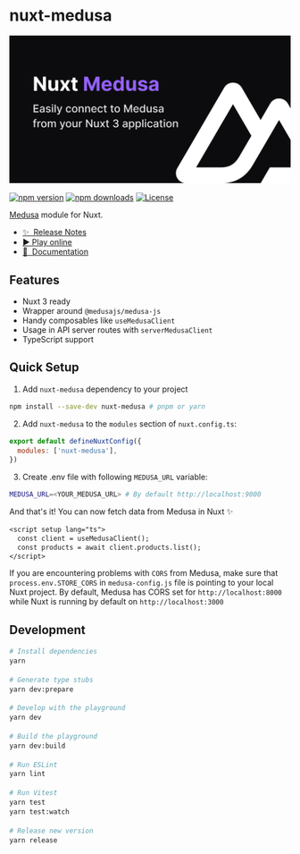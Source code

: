 # nuxt-medusa

[![nuxt-medusa](./docs/public/cover.jpeg)](https://nuxt-medusa.vercel.app)

[![npm version][npm-version-src]][npm-version-href]
[![npm downloads][npm-downloads-src]][npm-downloads-href]
[![License][license-src]][license-href]

[Medusa](https://medusajs.com) module for Nuxt.

- [✨ &nbsp;Release Notes](https://github.com/baroshem/nuxt-medusa/releases)
- [▶️ Play online](https://stackblitz.com/github/baroshem/nuxt-medusa?file=.stackblitz%2Fnuxt.config.ts)
- [📖 &nbsp;Documentation](https://nuxt-medusa.vercel.app)

## Features

- Nuxt 3 ready
- Wrapper around `@medusajs/medusa-js`
- Handy composables like `useMedusaClient`
- Usage in API server routes with `serverMedusaClient`
- TypeScript support

## Quick Setup

1. Add `nuxt-medusa` dependency to your project

```bash
npm install --save-dev nuxt-medusa # pnpm or yarn
```

2. Add `nuxt-medusa` to the `modules` section of `nuxt.config.ts`:

```js
export default defineNuxtConfig({
  modules: ['nuxt-medusa'],
})
```

3. Create .env file with following `MEDUSA_URL` variable:

```bash
MEDUSA_URL=<YOUR_MEDUSA_URL> # By default http://localhost:9000
```

And that's it! You can now fetch data from Medusa in Nuxt ✨

```vue
<script setup lang="ts">
  const client = useMedusaClient();
  const products = await client.products.list();
</script>
```

If you are encountering problems with `CORS` from Medusa, make sure that `process.env.STORE_CORS` in `medusa-config.js` file is pointing to your local Nuxt project. By default, Medusa has CORS set for `http://localhost:8000` while Nuxt is running by default on `http://localhost:3000`

## Development

```bash
# Install dependencies
yarn

# Generate type stubs
yarn dev:prepare

# Develop with the playground
yarn dev

# Build the playground
yarn dev:build

# Run ESLint
yarn lint

# Run Vitest
yarn test
yarn test:watch

# Release new version
yarn release
```

<!-- Badges -->
[npm-version-src]: https://img.shields.io/npm/v/nuxt-medusa/latest.svg?style=flat&colorA=18181B&colorB=28CF8D
[npm-version-href]: https://npmjs.com/package/nuxt-medusa

[npm-downloads-src]: https://img.shields.io/npm/dm/nuxt-medusa.svg?style=flat&colorA=18181B&colorB=28CF8D
[npm-downloads-href]: https://npmjs.com/package/nuxt-medusa

[license-src]: https://img.shields.io/npm/l/nuxt-medusa.svg?style=flat&colorA=18181B&colorB=28CF8D
[license-href]: https://npmjs.com/package/nuxt-medusa
